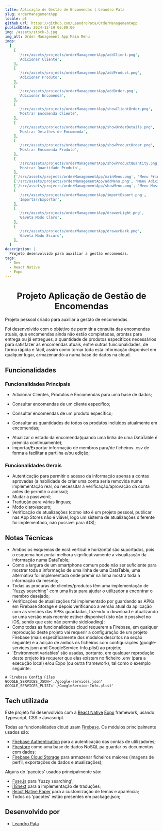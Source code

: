 ```yaml
---
title: Aplicação de Gestão de Encomendas | Leandro Pata
slug: orderManagementApp
locale: pt
github_url: https://github.com/LeandroPata/OrderManagementApp
publishDate: 2024-12-19 00:00:00
img: /assets/stock-3.jpg
img_alt: Order Management App Main Menu
imgs:
  [
    [
      '/src/assets/projects/orderManagementApp/addClient.png',
      'Adicionar Cliente',
    ],
    [
      '/src/assets/projects/orderManagementApp/addProduct.png',
      'Adicionar Produto',
    ],
    [
      '/src/assets/projects/orderManagementApp/addOrder.png',
      'Adicionar Encomenda',
    ],
    [
      '/src/assets/projects/orderManagementApp/showClientOrder.png',
      'Mostrar Encomenda Cliente',
    ],
    [
      '/src/assets/projects/orderManagementApp/showOrderDetails.png',
      'Mostrar Detalhes de Encomenda',
    ],
    [
      '/src/assets/projects/orderManagementApp/showProductOrder.png',
      'Mostrar Encomenda Produto',
    ],
    [
      '/src/assets/projects/orderManagementApp/showProductQuantity.png',
      'Mostrar Quantidade Produto',
    ],
    ['/src/assets/projects/orderManagementApp/mainMenu.png', 'Menu Principal'],
    ['/src/assets/projects/orderManagementApp/addMenu.png', 'Menu Adicionar'],
    ['/src/assets/projects/orderManagementApp/showMenu.png', 'Menu Mostrar'],
    [
      '/src/assets/projects/orderManagementApp/importExport.png',
      'Importar/Exportar',
    ],
    [
      '/src/assets/projects/orderManagementApp/drawerLight.png',
      'Gaveta Modo Claro',
    ],
    [
      '/src/assets/projects/orderManagementApp/drawerDark.png',
      'Gaveta Modo Escuro',
    ],
  ]
description: |
  Projeto desenvolvido para auxiliar a gestão encomendas.
tags:
  - Dev
  - React Native
  - Expo
---
```


<h1 style='text-align: center;'>Projeto Aplicação de Gestão de Encomendas</h1>

Projeto pessoal criado para auxiliar a gestão de encomendas.

Foi desenvolvido com o objetivo de permitir a consulta das encomendas atuais, que encomendas ainda não estão completadas, prontas para entrega ou já entregues, a quantidade de produtos específicos necessários para satisfazer as encomendas atuais, entre outras funcionalidades, de forma rápida e fácil, assim como tornar toda esta informação disponível em qualquer lugar, armazenando-a numa base de dados na cloud.

## Funcionalidades

### Funcionalidades Principais

- Adicionar Clientes, Produtos e Encomendas para uma base de dados;

<!-- <p align='middle'>
  <img align='top' src='/src/assets/projects/orderManagementApp/addClient.png' alt = 'AddClient' width=190>
  <img align='top' src='/src/assets/projects/orderManagementApp/addProduct.png' alt = 'AddProduct' width=190>
  <img align='top' src='/src/assets/projects/orderManagementApp/addOrder.png' alt = 'AddOrder' width=190>
</p> -->

- Consultar encomendas de um cliente específico;

<!-- <p align='middle'>
  <img align='top' src='/src/assets/projects/orderManagementApp/showClientOrder.png' alt = 'ShowClientOrder' width=190>
  <img align='top' src='/src/assets/projects/orderManagementApp/showOrderDetails.png' alt = 'ShowOrderDetails' width=190>
</p> -->

- Consultar encomendas de um produto específico;

<!-- <p align='middle'>
  <img align='top' src='/src/assets/projects/orderManagementApp/showProductOrder.png' alt = 'ShowProductOrder' width=190>
  <img align='top' src='/src/assets/projects/orderManagementApp/showProductOrderLandscape.png' alt = 'ShowProductOrderLandscape' height=350>
</p> -->

- Consultar as quantidades de todos os produtos incluídos atualmente em encomendas;

<!-- <p align='middle'>
  <img align='top' src='/src/assets/projects/orderManagementApp/showProductQuantity.png' alt = 'ShowProductQuantity' width=190>
</p> -->

- Atualizar o estado da encomenda(quando uma linha de uma DataTable é premida continuamente);
- Importar/Exportar informação de membros para/de ficheiros .csv de forma a facilitar a partilha e/ou edição;

<!-- <p align='middle'>
  <img align='top' src='/src/assets/projects/orderManagementApp/mainMenu.png' alt = 'MainMenu' width=190>
  <img align='top' src='/src/assets/projects/orderManagementApp/addMenu.png' alt = 'AddMenu' width=190>
  <img align='top' src='/src/assets/projects/orderManagementApp/showMenu.png' alt = 'ShowMenu' width=190>
  <img align='top' src='/src/assets/projects/orderManagementApp/importExport.png' alt = 'ImportExportMenu' width=190>
</p> -->

### Funcionalidades Gerais

- Autenticação para permitir o acesso da informação apenas a contas aprovadas (a habilidade de criar uma conta seria removida numa implementação real, ou necessitar a verificação/aprovação da conta antes de permitir o acesso);
- Mudar a password;
- Tradução para várias línguas;
- Modo claro/escuro;
- Verificação de atualizações (como isto é um projeto pessoal, publicar nas App Stores não é viável, logo um sistema de atualizações diferente foi implementado, não possível para iOS);

<!-- <p align='middle'>
  <img align='top' src='/src/assets/projects/orderManagementApp/drawerLight.png' alt = 'DrawerLight' width=190>
  <img align='top' src='/src/assets/projects/orderManagementApp/drawerDark.png' alt = 'DrawerDark' width=190>
</p> -->

## Notas Técnicas

- Ambos os esquemas de ecrã vertical e horizontal são suportados, pois o esquema horizontal melhora significativamente a visualização da informação numa DataTable;
- Como a largura de um smartphone comum pode não ser suficiente para mostrar toda a informação de uma linha de uma DataTable, uma alternativa foi implementada onde premir na linha mostra toda a informação da mesma;
- Todas as procuras de clientes/produtos têm uma implementação de "fuzzy searching" com uma lista para ajudar o utilizador a encontrar o membro desejado;
- Verificações de atualizações foi implementado por guardando as APKs em Firebase Storage e depois verificando a versão atual da aplicação com as versões das APKs guardadas, fazendo o download e atualizando se uma versão mais recente estiver disponível (isto não é possível no iOS, sendo que este não permite sideloading);
- Como todas as funcionalidades cloud requerem a Firebase, em qualquer reprodução deste projeto vai requerir a configuração de um projeto Firebase (mais especificamente dos módulos descritos na seção seguinte) e a adição de ambos os ficheiros com configurações (google-services.json and GoogleService-Info.plist) ao projeto;
- 'Environment variables' são usadas, portanto, em qualquer reprodução deste projeto irá requerer que elas existam no ficheiro .env (para a execução local) e/ou Expo (ou outra framework), tal como o exemplo seguinte:

```
# Firebase Config Files
GOOGLE_SERVICES_JSON='./google-services.json'
GOOGLE_SERVICES_PLIST='./GoogleService-Info.plist'
```

## Tech utilizada

Este projeto foi desenvolvido com a <a href="https://reactnative.dev/" target=_blank>React Native</a> <a href="https://expo.dev/" target=_blank>Expo</a> framework, usando Typescript, CSS e Javascript.

Todas as funcionalidades cloud usam <a href="https://firebase.google.com/" target=_blank>Firebase</a>. Os módulos principalmente usados são:

- <a href="https://firebase.google.com/products/auth" target=_blank>Firebase Authentication</a> para a autenticação das contas de utilizadores;
- <a href="https://firebase.google.com/products/firestore" target=_blank>Firestore</a> como uma base de dados NoSQL pa guardar os documentos com dados;
- <a href="https://firebase.google.com/products/storage" target=_blank>Firebase Cloud Storage</a> para armazenar ficheiros maiores (imagens de perfil, exportações de dados e atualizações);

Alguns do 'pacotes' usados principalmente são:

- <a href="https://www.fusejs.io/" target=_blank>Fuse.js</a> para 'fuzzy searching';
- <a href="https://www.i18next.com/" target=_blank>i18next</a> para a implementação de traduções;
- <a href="https://reactnativepaper.com/" target=_blank>React Native Paper</a> para a customização de temas e aparência;
- Todos os 'pacotes' estão presentes em package.json;

## Desenvolvido por

- [Leandro Pata](/about/)
